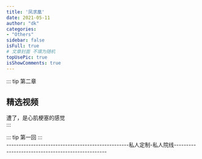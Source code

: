 ```yaml
---
title: '凤求凰'
date: 2021-05-11
author: "dk"
categories:
- "Others"
sidebar: false
isFull: true
# 文章封面 不填为随机
topUsePic: true
isShowComments: true
---
```


::: tip 第二章 
## 精选视频
遭了，是心肌梗塞的感觉<br>
:::

<!-- more -->



::: tip 第一回
:::
<PlayVideo cid="48441449" aid="28037037" page="1"></PlayVideo>
<br>
--------------------------------------------------私人定制-私人院线--------------------------------------------------
<br><br><br>
<PlayVideo cid="30132067" aid="18464475" page="1"></PlayVideo>
